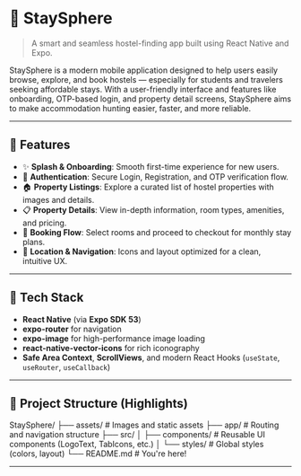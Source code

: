 # 🏨 StaySphere

> A smart and seamless hostel-finding app built using React Native and Expo.

StaySphere is a modern mobile application designed to help users easily browse, explore, and book hostels — especially for students and travelers seeking affordable stays. With a user-friendly interface and features like onboarding, OTP-based login, and property detail screens, StaySphere aims to make accommodation hunting easier, faster, and more reliable.

---

## 📱 Features

- ✨ **Splash & Onboarding**: Smooth first-time experience for new users.
- 🔐 **Authentication**: Secure Login, Registration, and OTP verification flow.
- 🏠 **Property Listings**: Explore a curated list of hostel properties with images and details.
- 📋 **Property Details**: View in-depth information, room types, amenities, and pricing.
- 🧾 **Booking Flow**: Select rooms and proceed to checkout for monthly stay plans.
- 📍 **Location & Navigation**: Icons and layout optimized for a clean, intuitive UX.

---

## 🚀 Tech Stack

- **React Native** (via **Expo SDK 53**)
- **expo-router** for navigation
- **expo-image** for high-performance image loading
- **react-native-vector-icons** for rich iconography
- **Safe Area Context**, **ScrollViews**, and modern React Hooks (`useState`, `useRouter`, `useCallback`)

---

## 📂 Project Structure (Highlights)

StaySphere/
├── assets/ # Images and static assets
├── app/ # Routing and navigation structure
├── src/
│ ├── components/ # Reusable UI components (LogoText, TabIcons, etc.)
│ └── styles/ # Global styles (colors, layout)
└── README.md # You're here!

---
